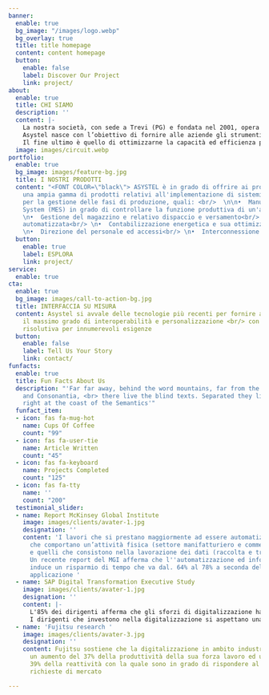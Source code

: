 ```yaml
---
banner:
  enable: true
  bg_image: "/images/logo.webp"
  bg_overlay: true
  title: title homepage
  content: content homepage
  button:
    enable: false
    label: Discover Our Project
    link: project/
about:
  enable: true
  title: CHI SIAMO
  description: ''
  content: |-
    La nostra società, con sede a Trevi (PG) e fondata nel 2001, opera nel settore dello sviluppo software con particolare riferimento alla progettazione e realizzazione di sistemi di raccolta, analisi ed elaborazione dati.<br/>
    Asystel nasce con l’obiettivo di fornire alle aziende gli strumenti più adatti per la gestione delle problematiche relative al processo di produzione, fatturazione ed amministrazione delle risorse umane ed energetiche.<br/>
    Il fine ultimo è quello di ottimizzarne la capacità ed efficienza produttiva onde ottenre il massimo sia dal punto di vista commerciale che da quello dell'innovazione con tutti i relativi benefici economici e fiscali
  image: images/circuit.webp
portfolio:
  enable: true
  bg_image: images/feature-bg.jpg
  title: I NOSTRI PRODOTTI
  content: "<FONT COLOR=\"black\"> ASYSTEL è in grado di offrire ai propri clienti
    una ampia gamma di prodotti relativi all'implementazione di sistemi automatici
    per la gestione delle fasi di produzione, quali: <br/>  \n\n•  Manufacturing Execution
    System (MES) in grado di controllare la funzione produttiva di un'azienda<br/>
    \n•  Gestione del magazzino e relativo dispaccio e versamento<br/> \n•  Tracciabilità
    automatizzata<br/> \n•  Contabilizzazione energetica e sua ottimizzazione<br/>
    \n•  Direzione del personale ed accessi<br/> \n•  Interconnessione ed integrazione<br/></FONT>"
  button:
    enable: true
    label: ESPLORA
    link: project/
service:
  enable: true
cta:
  enable: true
  bg_image: images/call-to-action-bg.jpg
  title: INTERFACCIA SU MISURA
  content: Asystel si avvale delle tecnologie più recenti per fornire al committente
    il massimo grado di interoperabilità e personalizzazione <br/> con una interfaccia
    risolutiva per innumerevoli esigenze
  button:
    enable: false
    label: Tell Us Your Story
    link: contact/
funfacts:
  enable: true
  title: Fun Facts About Us
  description: "'Far far away, behind the word mountains, far from the countries Vokalia
    and Consonantia, <br> there live the blind texts. Separated they live in Bookmarksgrove
    right at the coast of the Semantics'"
  funfact_item:
  - icon: fas fa-mug-hot
    name: Cups Of Coffee
    count: "99"
  - icon: fas fa-user-tie
    name: Article Written
    count: "45"
  - icon: fas fa-keyboard
    name: Projects Completed
    count: "125"
  - icon: fas fa-tty
    name: ''
    count: "200"
  testimonial_slider:
  - name: Report McKinsey Global Institute
    image: images/clients/avater-1.jpg
    designation: ''
    content: 'I lavori che si prestano maggiormente ad essere automatizzati sono quelli
      che comportano un’attività fisica (settore manifatturiero e commercio al dettaglio)
      e quelli che consistono nella lavorazione dei dati (raccolta e trasformazione).
      Un recente report del MGI afferma che l''automatizzazione ed informatizzazione
      induce un risparmio di tempo che va dal. 64% al 78% a seconda dell''ambito di
      applicazione '
  - name: SAP Digital Transformation Executive Study
    image: images/clients/avater-1.jpg
    designation: ''
    content: |-
      L'85% dei dirigenti afferma che gli sforzi di digitalizzazione hanno aumentato la quota di mercato fino al 39% rispetto agli altri diretti competitor del settore che non utilizzano sistemi infromatizzati.
      I dirigenti che investono nella digitalizzazione si aspettano una crescita dei ricavi del 23% in più rispetto a tutti gli altri nei prossimi due anni e prevedono un ROI (ritorno d'investimento) fino al 119%.
  - name: 'Fujitsu research '
    image: images/clients/avater-3.jpg
    designation: ''
    content: Fujitsu sostiene che la digitalizzazione in ambito industriale ha portato
      un aumento del 37% della produttività della sua forza lavoro ed un aumento del
      39% della reattività con la quale sono in grado di rispondere al mutamento delle
      richieste di mercato

---
```

